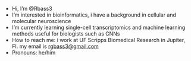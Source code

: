 - Hi, I’m @Rbass3
- I’m interested in bioinformatics, i have a background in cellular and molecular neuroscience
- I’m currently learning single-cell transcriptomics and machine learning methods useful for biologists such as CNNs
- How to reach me: i work at UF Scripps Biomedical Research in Jupiter, Fl. my email is rgbass3@gmail.com
- Pronouns: he/him

<!---
Rbass3/Rbass3 is a ✨ special ✨ repository because its `README.md` (this file) appears on your GitHub profile.
You can click the Preview link to take a look at your changes.
--->

